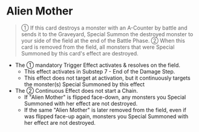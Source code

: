 # Alien Mother

> ① If this card destroys a monster with an A-Counter by battle and sends it to the Graveyard, Special Summon the destroyed monster to your side of the field at the end of the Battle Phase. ② When this card is removed from the field, all monsters that were Special Summoned by this card's effect are destroyed.

*   The ① mandatory Trigger Effect activates & resolves on the field.
    *   This effect activates in Substep 7 - End of the Damage Step.
    *   This effect does not target at activation, but it continuously targets the monster(s) Special Summoned by this effect
*   The ② Continuous Effect does not start a Chain.
    *   If "Alien Mother" is flipped face-down, any monsters you Special Summoned with her effect are not destroyed.
    *   If the same "Alien Mother" is later removed from the field, even if was flipped face-up again, monsters you Special Summoned with her effect are not destroyed.
